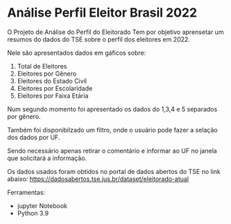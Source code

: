 # Análise Perfil Eleitor Brasil 2022
 
O Projeto de Análise do Perfil do Eleitorado Tem por objetivo aprensetar um resumos do dados
do TSE sobre o perfil dos eleitores em 2022.

Nele são apresentados dados em gáficos sobre:
1. Total de Eleitores
2. Eleitores por Gênero
3. Eleitores do Estado Civil
4. Eleitores por Escolaridade
5. Eleitores por Faixa Etária

Num segundo momento foi apresentado os dados do 1,3,4 e 5 separados por gênero.

Também foi disponibilzado um filtro, onde o usuário pode fazer a selação dos dados por UF.

Sendo necessário apenas retirar o comentário e informar ao UF no janela que solicitará a informação.

Os dados usados foram obtidos no portal de dados abertos do TSE no link abaixo:
https://dadosabertos.tse.jus.br/dataset/eleitorado-atual

Ferramentas:
- jupyter Notebook
- Python 3.9
